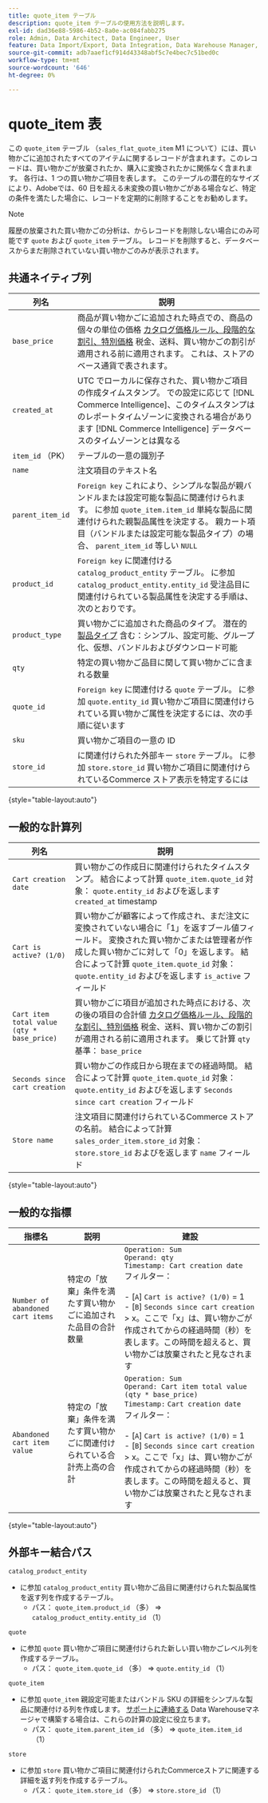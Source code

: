 ```yaml
---
title: quote_item テーブル
description: quote_item テーブルの使用方法を説明します。
exl-id: dad36e88-5986-4b52-8a0e-ac084fabb275
role: Admin, Data Architect, Data Engineer, User
feature: Data Import/Export, Data Integration, Data Warehouse Manager, Commerce Tables
source-git-commit: adb7aaef1cf914d43348abf5c7e4bec7c51bed0c
workflow-type: tm+mt
source-wordcount: '646'
ht-degree: 0%

---
```


# quote_item 表

この `quote_item` テーブル （`sales_flat_quote_item` M1 について）には、買い物かごに追加されたすべてのアイテムに関するレコードが含まれます。このレコードは、買い物かごが放棄されたか、購入に変換されたかに関係なく含まれます。 各行は、1 つの買い物かご項目を表します。 このテーブルの潜在的なサイズにより、Adobeでは、60 日を超える未変換の買い物かごがある場合など、特定の条件を満たした場合に、レコードを定期的に削除することをお勧めします。

>[!NOTE]
>
>履歴の放棄された買い物かごの分析は、からレコードを削除しない場合にのみ可能です `quote` および `quote_item` テーブル。 レコードを削除すると、データベースからまだ削除されていない買い物かごのみが表示されます。

## 共通ネイティブ列

| **列名** | **説明** |
|---|---|
| `base_price` | 商品が買い物かごに追加された時点での、商品の個々の単位の価格 [カタログ価格ルール、段階的な割引、特別価格](https://experienceleague.adobe.com/docs/commerce-admin/catalog/products/pricing/pricing-advanced.html) 税金、送料、買い物かごの割引が適用される前に適用されます。 これは、ストアのベース通貨で表されます。 |
| `created_at` | UTC でローカルに保存された、買い物かご項目の作成タイムスタンプ。 での設定に応じて [!DNL Commerce Intelligence]、このタイムスタンプはのレポートタイムゾーンに変換される場合があります [!DNL Commerce Intelligence] データベースのタイムゾーンとは異なる |
| `item_id` （PK） | テーブルの一意の識別子 |
| `name` | 注文項目のテキスト名 |
| `parent_item_id` | `Foreign key` これにより、シンプルな製品が親バンドルまたは設定可能な製品に関連付けられます。 に参加 `quote_item.item_id` 単純な製品に関連付けられた親製品属性を決定する。 親カート項目（バンドルまたは設定可能な製品タイプ）の場合、 `parent_item_id` 等しい `NULL` |
| `product_id` | `Foreign key` に関連付ける `catalog_product_entity` テーブル。 に参加 `catalog_product_entity.entity_id` 受注品目に関連付けられている製品属性を決定する手順は、次のとおりです。 |
| `product_type` | 買い物かごに追加された商品のタイプ。 潜在的 [製品タイプ](https://experienceleague.adobe.com/docs/commerce-admin/catalog/products/product-create.html#product-types) 含む：シンプル、設定可能、グループ化、仮想、バンドルおよびダウンロード可能 |
| `qty` | 特定の買い物かご品目に関して買い物かごに含まれる数量 |
| `quote_id` | `Foreign key` に関連付ける `quote` テーブル。 に参加 `quote.entity_id` 買い物かご項目に関連付けられている買い物かご属性を決定するには、次の手順に従います |
| `sku` | 買い物かご項目の一意の ID |
| `store_id` | に関連付けられた外部キー `store` テーブル。 に参加 `store.store_id` 買い物かご項目に関連付けられているCommerce ストア表示を特定するには |

{style="table-layout:auto"}

## 一般的な計算列

| **列名** | **説明** |
|---|---|
| `Cart creation date` | 買い物かごの作成日に関連付けられたタイムスタンプ。 結合によって計算 `quote_item.quote_id` 対象： `quote.entity_id` およびを返します `created_at` timestamp |
| `Cart is active? (1/0)` | 買い物かごが顧客によって作成され、まだ注文に変換されていない場合に「1」を返すブール値フィールド。 変換された買い物かごまたは管理者が作成した買い物かごに対して「0」を返します。 結合によって計算 `quote_item.quote_id` 対象： `quote.entity_id` およびを返します `is_active` フィールド |
| `Cart item total value (qty * base_price)` | 買い物かごに項目が追加された時点における、次の後の項目の合計値 [カタログ価格ルール、段階的な割引、特別価格](https://experienceleague.adobe.com/docs/commerce-admin/catalog/products/pricing/pricing-advanced.html) 税金、送料、買い物かごの割引が適用される前に適用されます。 乗じて計算 `qty` 基準： `base_price` |
| `Seconds since cart creation` | 買い物かごの作成日から現在までの経過時間。 結合によって計算 `quote_item.quote_id` 対象： `quote.entity_id` およびを返します `Seconds since cart creation` フィールド |
| `Store name` | 注文項目に関連付けられているCommerce ストアの名前。 結合によって計算 `sales_order_item.store_id` 対象： `store.store_id` およびを返します `name` フィールド |

{style="table-layout:auto"}

## 一般的な指標

| **指標名** | **説明** | **建設** |
|---|---|---|
| `Number of abandoned cart items` | 特定の「放棄」条件を満たす買い物かごに追加された品目の合計数量 | `Operation: Sum`<br/>`Operand: qty`<br/>`Timestamp: Cart creation date`<br>フィルター：<br><br>- \[`A`\] `Cart is active? (1/0)` = 1<br>- \[`B`\] `Seconds since cart creation` > x。ここで「x」は、買い物かごが作成されてからの経過時間（秒）を表します。この時間を超えると、買い物かごは放棄されたと見なされます |
| `Abandoned cart item value` | 特定の「放棄」条件を満たす買い物かごに関連付けられている合計売上高の合計 | `Operation: Sum`<br>`Operand: Cart item total value (qty * base_price)`<br>`Timestamp:` `Cart creation date`<br>フィルター：<br><br>- \[`A`\] `Cart is active? (1/0)` = 1<br>- \[`B`\] `Seconds since cart creation` > x。ここで「x」は、買い物かごが作成されてからの経過時間（秒）を表します。この時間を超えると、買い物かごは放棄されたと見なされます |

{style="table-layout:auto"}

## 外部キー結合パス

`catalog_product_entity`

* に参加 `catalog_product_entity` 買い物かご品目に関連付けられた製品属性を返す列を作成するテーブル。
   * パス： `quote_item.product_id` （多） => `catalog_product_entity.entity_id` （1）

`quote`

* に参加 `quote` 買い物かご項目に関連付けられた新しい買い物かごレベル列を作成するテーブル。
   * パス： `quote_item.quote_id` （多） => `quote.entity_id` （1）

`quote_item`

* に参加 `quote_item` 親設定可能またはバンドル SKU の詳細をシンプルな製品に関連付ける列を作成します。 [サポートに連絡する](https://experienceleague.adobe.com/docs/commerce-knowledge-base/kb/troubleshooting/miscellaneous/mbi-service-policies.html) Data Warehouseマネージャで構築する場合は、これらの計算の設定に役立ちます。
   * パス： `quote_item.parent_item_id` （多） => `quote_item.item_id` （1）

`store`

* に参加 `store` 買い物かご項目に関連付けられたCommerceストアに関連する詳細を返す列を作成するテーブル。
   * パス： `quote_item.store_id` （多） => `store.store_id` （1）
